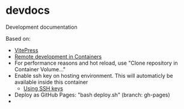 # devdocs
Development documentation

Based on:
* [VitePress](https://vitepress.vuejs.org/)
* [Remote development in Containers](https://code.visualstudio.com/docs/remote/containers-tutorial)
* For performance reasons and hot reload, use "Clone repository in Container Volume..."
* Enable ssh key on hosting environment. This will automaticly be available inside this container
  * [Using SSH keys](https://code.visualstudio.com/docs/remote/)
* Deploy as GitHub Pages: "bash deploy.sh" (branch: gh-pages)
* 